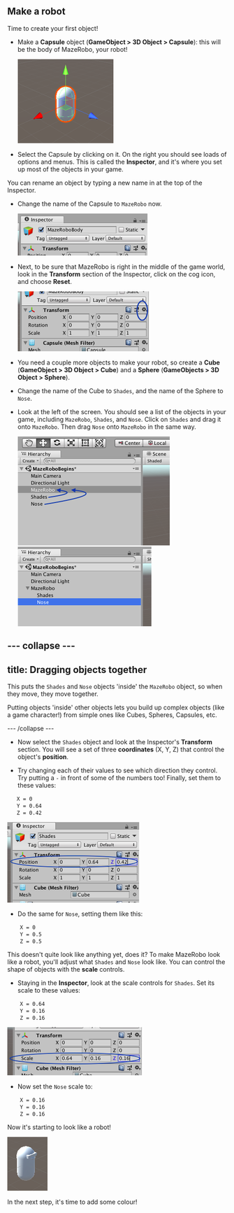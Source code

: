 ## Make a robot

Time to create your first object!

+ Make a **Capsule** object \(**GameObject > 3D Object > Capsule**\): this will be the body of MazeRobo, your robot!

  ![The new capsule object](images/step4_capsule.png)

+ Select the Capsule by clicking on it. On the right you should see loads of options and menus. This is called the **Inspector**, and it's where you set up most of the objects in your game.

You can rename an object by typing a new name in at the top of the Inspector.

+ Change the name of the Capsule to `MazeRobo` now.

  ![](images/step4_rename.png)

+ Next, to be sure that MazeRobo is right in the middle of the game world, look in the **Transform** section of the Inspector, click on the cog icon, and choose **Reset**.

  ![](images/step4_Transform.png)
  
+ You need a couple more objects to make your robot, so create a **Cube** \(**GameObject > 3D Object > Cube**\) and a **Sphere** \(**GameObjects > 3D Object > Sphere**\).

+ Change the name of the Cube to `Shades`, and the name of the Sphere to `Nose`.

+ Look at the left of the screen. You should see a list of the objects in your game, including `MazeRobo`, `Shades`, and `Nose`. Click on `Shades` and drag it onto `MazeRobo`. Then drag `Nose` onto `MazeRobo` in the same way.

  ![The objects list](images/step4_moveObjects.png)
  ![The objects list after moving Shades and Nose onto MazeRobo](images/step4_afterMove.png)

--- collapse ---
---
title: Dragging objects together
---

This puts the `Shades` and `Nose` objects 'inside' the `MazeRobo` object, so when they move, they move together. 

Putting objects 'inside' other objects lets you build up complex objects \(like a game character!\) from simple ones like Cubes, Spheres, Capsules, etc.

--- /collapse ---

+ Now select the `Shades` object and look at the Inspector's **Transform** section. You will see a set of three **coordinates**  \(X, Y, Z\) that control the object's **position**.

+ Try changing each of their values to see which direction they control. Try putting a `-` in front of some of the numbers too! Finally, set them to these values:
```
   X = 0
   Y = 0.64
   Z = 0.42
```
  ![Changing the position coordinates](images/step4_TransformPosition.png)

+ Do the same for `Nose`, setting them like this:
```
    X = 0
    Y = 0.5
    Z = 0.5
```
This doesn't quite look like anything yet, does it? To make MazeRobo look like a robot, you'll adjust what `Shades` and `Nose` look like. You can control the shape of objects with the **scale** controls.

+ Staying in the **Inspector**, look at the scale controls for `Shades`. Set its scale to these values:
```
    X = 0.64
    Y = 0.16
    Z = 0.16
```
  ![Changing the scale values](images/step4_TransformScale.png)

+ Now set the `Nose` scale to:
```
    X = 0.16
    Y = 0.16
    Z = 0.16
```
Now it's starting to look like a robot!

  ![The robot character](images/step4_robot.png)
  
In the next step, it's time to add some colour!
